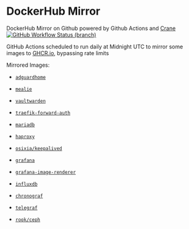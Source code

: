 # DockerHub Mirror
DockerHub Mirror on Github powered by Github Actions and [Crane](https://github.com/google/go-containerregistry/tree/main/cmd/crane)  
[![GitHub Workflow Status (branch)][github-actions-badge]][github-actions-link] 

GitHub Actions scheduled to run daily at Midnight UTC to mirror some images to [GHCR.io](https://ghcr.io), bypassing rate limits

Mirrored Images:
* [`adguardhome`](https://ghcr.io/psarossy/adguard%2Fadguardhome)
* [`mealie`](https://ghcr.io/psarossy/hkotel%2Fmealie)
* [`vaultwarden`](https://ghcr.io/psarossy/vaultwarden%2Fserver)
* [`traefik-forward-auth`](https://ghcr.io/psarossy/thomseddon%2Ftraefik-forward-auth)
* [`mariadb`](https://ghcr.io/psarossy/mariadb)
* [`haproxy`](https://ghcr.io/psarossy/haproxy)
* [`osixia/keepalived`](https://ghcr.io/psarossy/osixia%2Fkeepalived)

* [`grafana`](https://ghcr.io/psarossy/grafana%2Fgrafana)
* [`grafana-image-renderer`](https://ghcr.io/psarossy/grafana%2Fgrafana-image-renderer)
* [`influxdb`](https://ghcr.io/psarossy/influxdb)
* [`chronograf`](https://ghcr.io/psarossy/chronograf)
* [`telegraf`](https://ghcr.io/psarossy/telegraf)

* [`rook/ceph`](https://ghcr.io/psarossy/rook%2Fceph)

[github-actions-badge]: https://img.shields.io/github/actions/workflow/status/psarossy/dockerhub-mirror/mirror.yml?branch=master "Github Workflow Status (master)"
[github-actions-link]: https://github.com/psarossy/dockerhub-mirror/actions?query=workflow%3AMirror%20Dockerhub
